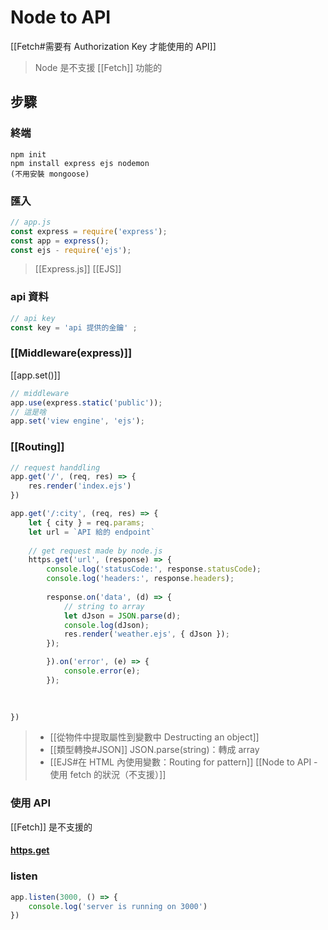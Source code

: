 # Node to API
[[Fetch#需要有 Authorization Key 才能使用的 API]]
>Node 是不支援 [[Fetch]] 功能的
## 步驟
### 終端
```
npm init
npm install express ejs nodemon 
(不用安裝 mongoose)
```
### 匯入
```js
// app.js
const express = require('express');
const app = express();
const ejs - require('ejs');
```
>[[Express.js]]
>[[EJS]]
### api 資料
```js
// api key 
const key = 'api 提供的金鑰' ;
```

### [[Middleware(express)]]
[[app.set()]]
```js
// middleware
app.use(express.static('public'));
// 這是啥
app.set('view engine', 'ejs');
```
### [[Routing]]
```js
// request handdling
app.get('/', (req, res) => {
	res.render('index.ejs')
})

app.get('/:city', (req, res) => {
	let { city } = req.params;
	let url = `API 給的 endpoint`
	
	// get request made by node.js
	https.get('url', (response) => {
		console.log('statusCode:', response.statusCode);
		console.log('headers:', response.headers); 
		
		response.on('data', (d) => {
			// string to array
			let dJson = JSON.parse(d);
			console.log(dJson);
			res.render('weather.ejs', { dJson });
		});

		}).on('error', (e) => {
			console.error(e);
		});
	
	

})
```
>- [[從物件中提取屬性到變數中 Destructing an object]]
>- [[類型轉換#JSON]] JSON.parse(string)：轉成 array
>- [[EJS#在 HTML 內使用變數：Routing for pattern]]
> [[Node to API - 使用 fetch 的狀況（不支援）]]
### 使用 API
[[Fetch]] 是不支援的
#### [https.get](https://nodejs.org/docs/latest-v15.x/api/https.html#https_https_get_options_callback)

### listen
```js
app.listen(3000, () => {
	console.log('server is running on 3000')
})
```
